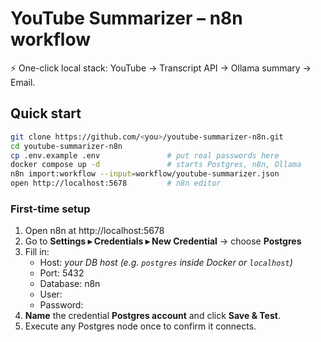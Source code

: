 # YouTube Summarizer – n8n workflow

⚡ One-click local stack: YouTube → Transcript API → Ollama summary → Email.

## Quick start
```bash
git clone https://github.com/<you>/youtube-summarizer-n8n.git
cd youtube-summarizer-n8n
cp .env.example .env               # put real passwords here
docker compose up -d               # starts Postgres, n8n, Ollama
n8n import:workflow --input=workflow/youtube-summarizer.json
open http://localhost:5678         # n8n editor
```

### First-time setup
1. Open n8n at http://localhost:5678  
2. Go to **Settings ▸ Credentials ▸ New Credential** → choose **Postgres**  
3. Fill in:
   - Host:     *your DB host (e.g. `postgres` inside Docker or `localhost`)*  
   - Port:     5432  
   - Database: n8n  
   - User:     <your user>  
   - Password: <your password>
4. **Name** the credential **Postgres account** and click **Save & Test**.  
5. Execute any Postgres node once to confirm it connects.
